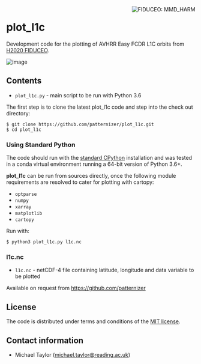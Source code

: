 <img alt="FIDUCEO: MMD_HARM" align="right" src="http://www.fiduceo.eu/sites/default/files/FIDUCEO-logo.png">

# plot_l1c

Development code for the plotting of AVHRR Easy FCDR L1C orbits from [H2020 FIDUCEO](https://fiduceo.eu).

![image](https://user-images.githubusercontent.com/5902974/59455595-6ebad300-8e0c-11e9-9143-c1b73daa5ba8.png)

## Contents

* `plot_l1c.py` - main script to be run with Python 3.6

The first step is to clone the latest plot_l1c code and step into the check out directory: 

    $ git clone https://github.com/patternizer/plot_l1c.git
    $ cd plot_l1c
    
### Using Standard Python 

The code should run with the [standard CPython](https://www.python.org/downloads/) installation and was tested in a conda virtual environment running a 64-bit version of Python 3.6+.

**plot_l1c** can be run from sources directly, once the following module requirements are resolved to cater for plotting with cartopy:

* `optparse`
* `numpy`
* `xarray`
* `matplotlib`
* `cartopy`

Run with:

    $ python3 plot_l1c.py l1c.nc
        
### l1c.nc

* `l1c.nc` - netCDF-4 file containing latitude, longitude and data variable to be plotted

Available on request from https://github.com/patternizer

## License

The code is distributed under terms and conditions of the [MIT license](https://opensource.org/licenses/MIT).

## Contact information

* Michael Taylor (michael.taylor@reading.ac.uk)


